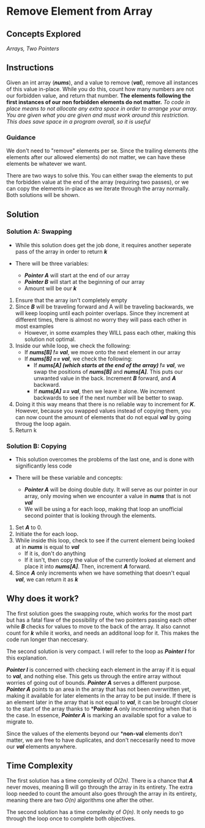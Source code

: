 # Remove Element from Array
## Concepts Explored
_Arrays, Two Pointers_

## Instructions
Given an int array (***nums***), and a value to remove (***val***), remove all instances of this value in-place. While you do this, count how many numbers are not our forbidden value, and return that number. **The elements following the first instances of our non forbidden elements do not matter.**
_To code in place means to not allocate any extra space in order to arrange your array. You are given what you are given and must work around this restriction. This does save space in a program overall, so it is useful_

### Guidance
We don't need to "remove" elements per se. Since the trailing elements (the elements after our allowed elements) do not matter, we can have these elements be whatever we want.

There are two ways to solve this. You can either swap the elements to put the forbidden value at the end of the array (requiring two passes), or we can copy the elements in-place as we iterate through the array normally. Both solutions will be shown.

## Solution

### Solution A: Swapping
- While this solution does get the job done, it requires another seperate pass of the array in order to return ***k***

- There will be three variables:
  * ***Pointer A*** will start at the end of our array
  * ***Pointer B*** will start at the beginning of our array
  * Amount will be our ***k***
 
1. Ensure that the array isn't completely empty
2. Since ***B*** will be traveling forward and A will be traveling backwards, we will keep looping until each pointer overlaps. Since they increment at different times, there is almost no worry they will pass each other in most examples
   * However, in some examples they WILL pass each other, making this solution not optimal.
3. Inside our while loop, we check the following:
   * If ***nums[B] != val***, we move onto the next element in our array
   * If ***nums[B] == val***, we check the following:
     * If ***nums[A] (which starts at the end of the array) != val***, we swap the positions of ***nums[B]*** and ***nums[A]***. This puts our unwanted value in the back. Increment ***B*** forward, and ***A*** backward.
     * If ***nums[A] == val***, then we leave it alone. We increment backwards to see if the next number will be better to swap.
4. Doing it this way means that there is no reliable way to increment for ***K***. However, because you swapped values instead of copying them, you can now count the amount of elements that do not equal ***val*** by going throug the loop again.
5. Return k

### Solution B: Copying
- This solution overcomes the problems of the last one, and is done with significantly less code

- There will be these variable and concepts:
  * ***Pointer A*** will be doing double duty. It will serve as our pointer in our array, only moving when we encounter a value in ***nums*** that is not ***val***
  * We will be using a for each loop, making that loop an unofficial second pointer that is looking through the elements.
 
1. Set ***A*** to 0.
2. Initiate the for each loop.
3. While inside this loop, check to see if the current element being looked at in ***nums*** is equal to ***val***
   * If it is, don't do anything
   * If it isn't, then copy the value of the currently looked at element and place it into ***nums[A]***. Then, increment ***A*** forward.
4. Since ***A*** only increments when we have something that doesn't equal ***val***, we can return it as ***k***


## Why does it work?
The first solution goes the swapping route, which works for the most part but has a fatal flaw of the possibility of the two pointers passing each other while ***B*** checks for values to move to the back of the array. It also cannot count for ***k*** while it works, and needs an additonal loop for it. This makes the code run longer than neccesary.

The second solution is very compact. I will refer to the loop as ***Pointer I*** for this explanation.

***Pointer I*** is concerned with checking each element in the array if it is equal to ***val***, and nothing else. This gets us through the entire array without worries of going out of bounds. ***Pointer A*** serves a different purpose. ***Pointer A*** points to an area in the array that has not been overwritten yet, making it available for later elements in the array to be put inside. If there is an element later in the array that is not equal to ***val***, it can be brought closer to the start of the array thanks to ***Pointer A** only incrementing when that is the case. In essence, ***Pointer A*** is marking an available spot for a value to migrate to. 

Since the values of the elements beyond our ***non-val** elements don't matter, we are free to have duplicates, and don't neccesarily need to move our ***val*** elements anywhere.

## Time Complexity
The first solution has a time complexity of _O(2n)._ There is a chance that ***A*** never moves, meaning B will go through the array in its entirety. The extra loop needed to count the amount also goes through the array in its entirety, meaning there are two _O(n)_ algorithms one after the other.

The second solution has a time complexity of _O(n)._ It only needs to go through the loop once to complete both objectives.
